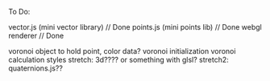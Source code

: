 To Do:

vector.js (mini vector library) // Done
points.js (mini points lib)    // Done
webgl renderer                 // Done

voronoi object to hold point, color data?
voronoi initialization 
voronoi calculation styles
stretch: 3d???? or something with glsl?
stretch2: quaternions.js??
